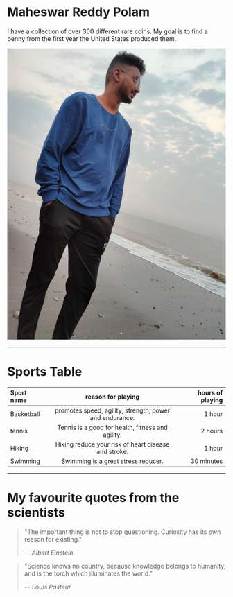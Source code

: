 # Maheswar Reddy Polam

I have a collection of over 300 different rare coins. My goal is to find a penny from the first year the United States produced them.

![My Image](./mahi.jpg)

-------------------------------------------------------------------------------------------------------------

# Sports Table

|**Sport name**| **reason for playing**                                   | **hours of playing**|
|:-------------|:-------------------------------------------------------: |--------------------:|
| Basketball   | promotes speed, agility, strength, power and endurance.  | 1 hour              |
| tennis       | Tennis is a good for health, fitness and agility.        | 2 hours             |
| Hiking       | Hiking reduce your risk of heart disease and stroke.     | 1 hour              |
| Swimming     | Swimming is a great stress reducer.                      | 30 minutes          |

-------------------------------------------------------------------------------------------------------------

# My favourite quotes from the scientists

> "The important thing is not to stop questioning. Curiosity has its own reason for existing."
>
> -- *Albert Einstein*


> "Science knows no country, because knowledge belongs to humanity, and is the torch which illuminates the   world."
>
> -- *Louis Pasteur*

 


